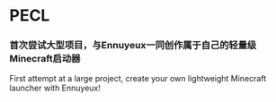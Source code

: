 # PECL
### 首次尝试大型项目，与Ennuyeux一同创作属于自己的轻量级Minecraft启动器
First attempt at a large project, create your own lightweight Minecraft launcher with Ennuyeux!
